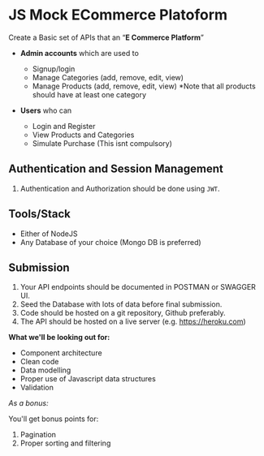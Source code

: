 # JS Mock ECommerce Platoform

Create a Basic set of APIs that an “**E Commerce Platform**”


- **Admin accounts** which are used to
  - Signup/login
  - Manage Categories (add, remove, edit, view)
  - Manage Products (add, remove, edit, view) *Note that all products should have at least one category

- **Users** who can
  - Login and Register
  - View Products and Categories
  - Simulate Purchase (This isnt compulsory)

## Authentication and Session Management

1. Authentication and Authorization should be done using `JWT`.

## Tools/Stack

- Either of NodeJS
- Any Database of your choice (Mongo DB is preferred)

## Submission

1. Your API endpoints should be documented in POSTMAN or SWAGGER UI.
2. Seed the Database with lots of data before final submission.
3. Code should be hosted on a git repository, Github preferably.
4. The API should be hosted on a live server (e.g. https://heroku.com)

**What we'll be looking out for:**

- Component architecture
- Clean code
- Data modelling
- Proper use of Javascript data structures
- Validation

_As a bonus:_

You'll get bonus points for:

1. Pagination
2. Proper sorting and filtering
